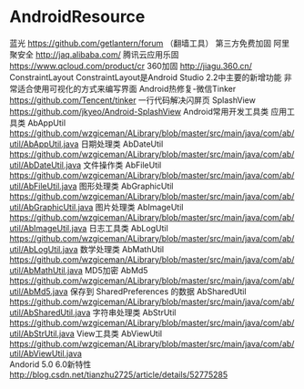 # AndroidResource
蓝光 https://github.com/getlantern/forum （翻墙工具）
第三方免费加固  阿里聚安全  http://jaq.alibaba.com/   腾讯云应用乐固 https://www.qcloud.com/product/cr 360加固 http://jiagu.360.cn/
ConstraintLayout ConstraintLayout是Android Studio 2.2中主要的新增功能 非常适合使用可视化的方式来编写界面
Android热修复-微信Tinker   https://github.com/Tencent/tinker
一行代码解决闪屏页  SplashView   https://github.com/jkyeo/Android-SplashView
Android常用开发工具类   应用工具类 AbAppUtil  https://github.com/wzgiceman/ALibrary/blob/master/src/main/java/com/ab/util/AbAppUtil.java      日期处理类 AbDateUtil  https://github.com/wzgiceman/ALibrary/blob/master/src/main/java/com/ab/util/AbDateUtil.java     文件操作类 AbFileUtil  https://github.com/wzgiceman/ALibrary/blob/master/src/main/java/com/ab/util/AbFileUtil.java     图形处理类 AbGraphicUtil  https://github.com/wzgiceman/ALibrary/blob/master/src/main/java/com/ab/util/AbGraphicUtil.java    图片处理类 AbImageUtil  https://github.com/wzgiceman/ALibrary/blob/master/src/main/java/com/ab/util/AbImageUtil.java      日志工具类 AbLogUtil  https://github.com/wzgiceman/ALibrary/blob/master/src/main/java/com/ab/util/AbLogUtil.java        数学处理类 AbMathUtil https://github.com/wzgiceman/ALibrary/blob/master/src/main/java/com/ab/util/AbMathUtil.java       MD5加密 AbMd5  https://github.com/wzgiceman/ALibrary/blob/master/src/main/java/com/ab/util/AbMd5.java       保存到 SharedPreferences 的数据 AbSharedUtil   https://github.com/wzgiceman/ALibrary/blob/master/src/main/java/com/ab/util/AbSharedUtil.java     字符串处理类 AbStrUtil  https://github.com/wzgiceman/ALibrary/blob/master/src/main/java/com/ab/util/AbStrUtil.java        View工具类 AbViewUtil  https://github.com/wzgiceman/ALibrary/blob/master/src/main/java/com/ab/util/AbViewUtil.java       
Andorid 5.0 6.0新特性 http://blog.csdn.net/tianzhu2725/article/details/52775285
 
